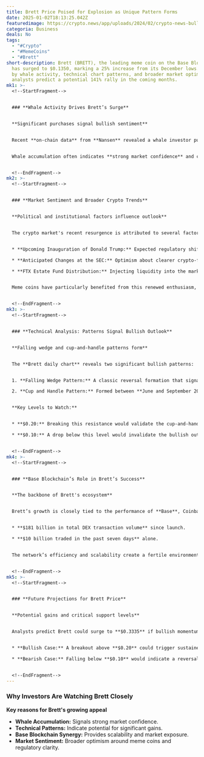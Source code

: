 ```yaml
---
title: Brett Price Poised for Explosion as Unique Pattern Forms
date: 2025-01-02T18:13:25.042Z
featuredimage: https://crypto.news/app/uploads/2024/02/crypto-news-bull-option04.webp
categoria: Business
deals: No
tags:
  - "#Crypto"
  - "#MemeCoins"
  - "#Brett"
short-description: Brett (BRETT), the leading meme coin on the Base Blockchain,
  has surged to $0.1350, marking a 25% increase from its December lows. Fueled
  by whale activity, technical chart patterns, and broader market optimism,
  analysts predict a potential 141% rally in the coming months.
mk1: >-
  <!--StartFragment-->


  ### **Whale Activity Drives Brett’s Surge**


  **Significant purchases signal bullish sentiment**


  Recent **on-chain data** from **Nansen** revealed a whale investor purchased **$1.7 million worth of Brett tokens**, bringing their total holdings to **$2.1 million**. This substantial purchase triggered increased activity and broader investor confidence in the meme coin's future performance.


  Whale accumulation often indicates **strong market confidence** and can act as a catalyst for further price increases.


  <!--EndFragment-->
mk2: >-
  <!--StartFragment-->


  ### **Market Sentiment and Broader Crypto Trends**


  **Political and institutional factors influence outlook**


  The crypto market's recent resurgence is attributed to several factors:


  * **Upcoming Inauguration of Donald Trump:** Expected regulatory shifts under his administration.

  * **Anticipated Changes at the SEC:** Optimism about clearer crypto-friendly regulations.

  * **FTX Estate Fund Distribution:** Injecting liquidity into the market.


  Meme coins have particularly benefited from this renewed enthusiasm, pushing the **sector's market cap above $117 billion**.


  <!--EndFragment-->
mk3: >-
  <!--StartFragment-->


  ### **Technical Analysis: Patterns Signal Bullish Outlook**


  **Falling wedge and cup-and-handle patterns form**


  The **Brett daily chart** reveals two significant bullish patterns:


  1. **Falling Wedge Pattern:** A classic reversal formation that signals a potential price breakout as the converging trendlines meet.

  2. **Cup and Handle Pattern:** Formed between **June and September 2024**, with a projected target price of **$0.3335**, representing a **141% gain** from current levels.


  **Key Levels to Watch:**


  * **$0.20:** Breaking this resistance would validate the cup-and-handle pattern.

  * **$0.10:** A drop below this level would invalidate the bullish outlook.


  <!--EndFragment-->
mk4: >-
  <!--StartFragment-->


  ### **Base Blockchain’s Role in Brett’s Success**


  **The backbone of Brett's ecosystem**


  Brett’s growth is closely tied to the performance of **Base**, Coinbase's **Layer-2 network** launched in **2023**. Base has become a **dominant player in DeFi**, with:


  * **$181 billion in total DEX transaction volume** since launch.

  * **$10 billion traded in the past seven days** alone.


  The network’s efficiency and scalability create a fertile environment for meme coins like Brett to thrive.


  <!--EndFragment-->
mk5: >-
  <!--StartFragment-->


  ### **Future Projections for Brett Price**


  **Potential gains and critical support levels**


  Analysts predict Brett could surge to **$0.3335** if bullish momentum continues. However, investors should monitor these scenarios:


  * **Bullish Case:** A breakout above **$0.20** could trigger sustained upward momentum.

  * **Bearish Case:** Falling below **$0.10** would indicate a reversal and invalidate bullish patterns.


  <!--EndFragment-->
---
```

<!--StartFragment-->

### **Why Investors Are Watching Brett Closely**

**Key reasons for Brett's growing appeal**

* **Whale Accumulation:** Signals strong market confidence.
* **Technical Patterns:** Indicate potential for significant gains.
* **Base Blockchain Synergy:** Provides scalability and market exposure.
* **Market Sentiment:** Broader optimism around meme coins and regulatory clarity.

<!--EndFragment-->